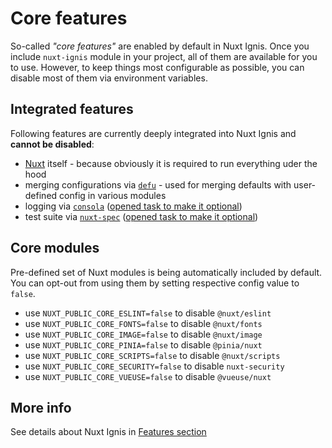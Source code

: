 # Core features

So-called _"core features"_ are enabled by default in Nuxt Ignis. Once you include `nuxt-ignis` module in your project, all of them are available for you to use. However, to keep things most configurable as possible, you can disable most of them via environment variables.

## Integrated features
Following features are currently deeply integrated into Nuxt Ignis and **cannot be disabled**:
- [Nuxt](https://nuxt.com/) itself - because obviously it is required to run everything uder the hood
- merging configurations via [`defu`](https://github.com/unjs/defu) - used for merging defaults with user-defined config in various modules
- logging via [`consola`](https://github.com/unjs/consola) ([opened task to make it optional](https://github.com/AloisSeckar/nuxt-ignis/issues/79))
- test suite via [`nuxt-spec`](https://github.com/AloisSeckar/nuxt-spec) ([opened task to make it optional](https://github.com/AloisSeckar/nuxt-ignis/issues/81))

## Core modules
Pre-defined set of Nuxt modules is being automatically included by default. You can opt-out from using them by setting respective config value to `false`.

- use `NUXT_PUBLIC_CORE_ESLINT=false` to disable `@nuxt/eslint`
- use `NUXT_PUBLIC_CORE_FONTS=false` to disable `@nuxt/fonts`
- use `NUXT_PUBLIC_CORE_IMAGE=false` to disable `@nuxt/image`
- use `NUXT_PUBLIC_CORE_PINIA=false` to disable `@pinia/nuxt`
- use `NUXT_PUBLIC_CORE_SCRIPTS=false` to disable `@nuxt/scripts`
- use `NUXT_PUBLIC_CORE_SECURITY=false` to disable `nuxt-security`
- use `NUXT_PUBLIC_CORE_VUEUSE=false` to disable `@vueuse/nuxt`

## More info
See details about Nuxt Ignis in [Features section](/3-1-features)
